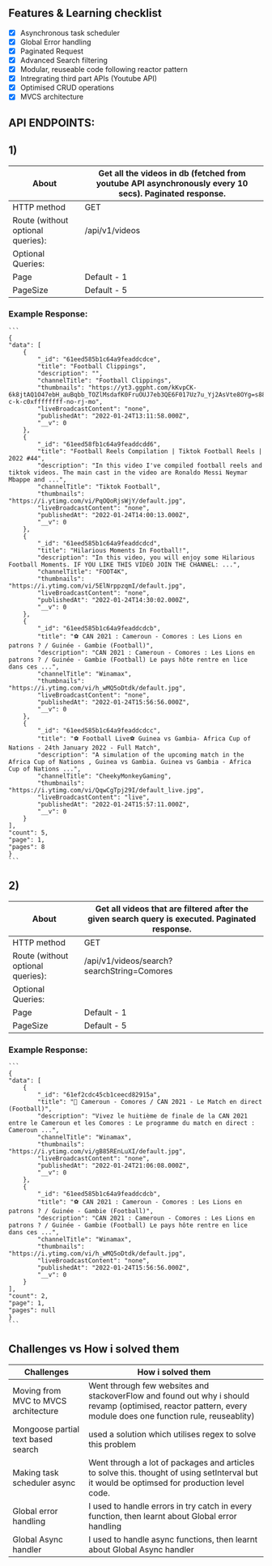 ## Features & Learning checklist

- [x] Asynchronous task scheduler
- [x] Global Error handling
- [x] Paginated Request
- [x] Advanced Search filtering
- [x] Modular, reuseable code following reactor pattern
- [x] Intregrating third part APIs (Youtube API)
- [x] Optimised CRUD operations
- [x] MVCS architecture

## API ENDPOINTS: 

## 1)  
| About | Get all the videos in db (fetched from youtube API asynchronously every 10 secs). Paginated response. |
| ------ | ------ |
| HTTP method | GET |
| Route (without optional queries): | /api/v1/videos |
| Optional Queries: | | |
| Page | Default - 1 |
| PageSize | Default - 5 |

### Example Response: 

    ```
    {
    "data": [
        {
            "_id": "61eed585b1c64a9feaddcdce",
            "title": "Football Clippings",
            "description": "",
            "channelTitle": "Football Clippings",
            "thumbnails": "https://yt3.ggpht.com/kKvpCK-6k8jtAQ1O47ebH_auBqbb_TOZlMsdafK0FruOUJ7eb3QE6F017Uz7u_Yj2AsVte8OYg=s88-c-k-c0xffffffff-no-rj-mo",
            "liveBroadcastContent": "none",
            "publishedAt": "2022-01-24T13:11:58.000Z",
            "__v": 0
        },
        {
            "_id": "61eed58fb1c64a9feaddcdd6",
            "title": "Football Reels Compilation | Tiktok Football Reels | 2022 #44",
            "description": "In this video I've compiled football reels and tiktok videos. The main cast in the video are Ronaldo Messi Neymar Mbappe and ...",
            "channelTitle": "Tiktok Football",
            "thumbnails": "https://i.ytimg.com/vi/PqOQoRjsWjY/default.jpg",
            "liveBroadcastContent": "none",
            "publishedAt": "2022-01-24T14:00:13.000Z",
            "__v": 0
        },
        {
            "_id": "61eed585b1c64a9feaddcdcd",
            "title": "Hilarious Moments In Football!",
            "description": "In this video, you will enjoy some Hilarious Football Moments. IF YOU LIKE THIS VIDEO JOIN THE CHANNEL: ...",
            "channelTitle": "FOOT4K",
            "thumbnails": "https://i.ytimg.com/vi/5ElNrppzqmI/default.jpg",
            "liveBroadcastContent": "none",
            "publishedAt": "2022-01-24T14:30:02.000Z",
            "__v": 0
        },
        {
            "_id": "61eed585b1c64a9feaddcdcb",
            "title": "⚽ CAN 2021 : Cameroun - Comores : Les Lions en patrons ? / Guinée - Gambie (Football)",
            "description": "CAN 2021 : Cameroun - Comores : Les Lions en patrons ? / Guinée - Gambie (Football) Le pays hôte rentre en lice dans ces ...",
            "channelTitle": "Winamax",
            "thumbnails": "https://i.ytimg.com/vi/h_wMQ5oDtdk/default.jpg",
            "liveBroadcastContent": "none",
            "publishedAt": "2022-01-24T15:56:56.000Z",
            "__v": 0
        },
        {
            "_id": "61eed585b1c64a9feaddcdcc",
            "title": "⚽ Football Live⚽ Guinea vs Gambia- Africa Cup of Nations - 24th January 2022 - Full Match",
            "description": "A simulation of the upcoming match in the Africa Cup of Nations , Guinea vs Gambia. Guinea vs Gambia - Africa Cup of Nations ...",
            "channelTitle": "CheekyMonkeyGaming",
            "thumbnails": "https://i.ytimg.com/vi/QqwCgTpj29I/default_live.jpg",
            "liveBroadcastContent": "live",
            "publishedAt": "2022-01-24T15:57:11.000Z",
            "__v": 0
        }
    ],
    "count": 5,
    "page": 1,
    "pages": 8
    }
    ```

## 2)  
| About | Get all videos that are filtered after the given search query is executed. Paginated response. |
| ------ | ------ |
| HTTP method | GET |
| Route (without optional queries): | /api/v1/videos/search?searchString=Comores |
| Optional Queries: | | |
| Page | Default - 1 |
| PageSize | Default - 5 |

### Example Response: 

    ```
    {
    "data": [
        {
            "_id": "61ef2cdc45cb1ceecd82915a",
            "title": "🔴 Cameroun - Comores / CAN 2021 - Le Match en direct (Football)",
            "description": "Vivez le huitième de finale de la CAN 2021 entre le Cameroun et les Comores : Le programme du match en direct : Cameroun ...",
            "channelTitle": "Winamax",
            "thumbnails": "https://i.ytimg.com/vi/gB85REnLuXI/default.jpg",
            "liveBroadcastContent": "none",
            "publishedAt": "2022-01-24T21:06:08.000Z",
            "__v": 0
        },
        {
            "_id": "61eed585b1c64a9feaddcdcb",
            "title": "⚽ CAN 2021 : Cameroun - Comores : Les Lions en patrons ? / Guinée - Gambie (Football)",
            "description": "CAN 2021 : Cameroun - Comores : Les Lions en patrons ? / Guinée - Gambie (Football) Le pays hôte rentre en lice dans ces ...",
            "channelTitle": "Winamax",
            "thumbnails": "https://i.ytimg.com/vi/h_wMQ5oDtdk/default.jpg",
            "liveBroadcastContent": "none",
            "publishedAt": "2022-01-24T15:56:56.000Z",
            "__v": 0
        }
    ],
    "count": 2,
    "page": 1,
    "pages": null
    }
    ```

## Challenges vs How i solved them

| Challenges | How i solved them |
| ------ | ------ |
| Moving from MVC to MVCS architecture | Went through few websites and stackoverFlow and found out why i should revamp (optimised, reactor pattern, every module does one function rule, reuseablity) |
| Mongoose partial text based search | used a solution which utilises regex to solve this problem |
| Making task scheduler async | Went through a lot of packages and articles to solve this. thought of using setInterval but it would be optimsed for production level code. |
| Global error handling | I used to handle errors in try catch in every function, then learnt about Global error handling |
| Global Async handler | I used to handle async functions, then learnt about Global Async handler  |
